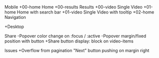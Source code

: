 Mobile
+00-home      Home
+00-results		Results
+00-video			Single Video
+01-home			Home with search bar
+01-video			Single Video with tooltip
+02-home      Navigation

+Desktop


Share
	-Popover color change on :focus / :active
	-Popover margin/fixed position with button
	+Share button display: block on video-items
	

Issues
	+Overflow from pagination "Next" button pushing on margin right